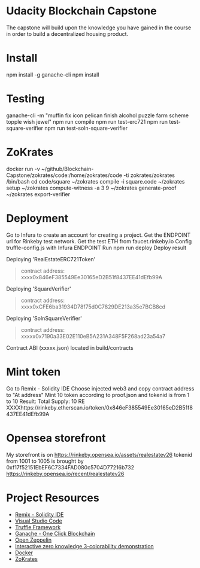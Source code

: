 # Udacity Blockchain Capstone

The capstone will build upon the knowledge you have gained in the course in order to build a decentralized housing product. 

# Install

npm install -g ganache-cli
npm install 

# Testing

ganache-cli -m "muffin fix icon pelican finish alcohol puzzle farm scheme topple wish jewel"
npm run compile
npm run test-erc721
npm run test-square-verifier
npm run test-soln-square-verifier

# ZoKrates

docker run -v ~/github/Blockchain-Capstone/zokrates/code:/home/zokrates/code -ti zokrates/zokrates /bin/bash
cd code/square
~/zokrates compile -i square.code
~/zokrates setup
~/zokrates compute-witness -a 3 9
~/zokrates generate-proof
~/zokrates export-verifier

# Deployment

Go to Infura to create an account for creating a project.
Get the ENDPOINT url for Rinkeby test network.
Get the test ETH from faucet.rinkeby.io
Config truffle-config.js with Infura ENDPOINT
Run npm run deploy
Deploy result

   Deploying 'RealEstateERC721Token'
   > contract address:    xxxx0x846eF385549Ee30165eD2B51f8437EE41dEfb99A

   Deploying 'SquareVerifier'
   > contract address:    xxxx0xCFE6ba31934D78f75d0C7829DE213a35e7BCB8cd

   Deploying 'SolnSquareVerifier'
   > contract address:    xxxxx0x7190a33E02E110eB5A231A348F5F268ad23a54a7

Contract ABI (xxxxx.json) located in build/contracts

# Mint token

Go to Remix - Solidity IDE
Choose injected web3 and copy contract address to "At address"
Mint 10 token according to proof.json and tokenid is from 1 to 10
Result: Total Supply: 10 RE XXXXhttps://rinkeby.etherscan.io/token/0x846eF385549Ee30165eD2B51f8437EE41dEfb99A

# Opensea storefront

 My storefront is on https://rinkeby.opensea.io/assets/realestatev26
 tokenid from 1001 to 1005 is brought by 0xf17f52151EbEF6C7334FAD080c5704D77216b732 https://rinkeby.opensea.io/recent/realestatev26


# Project Resources

* [Remix - Solidity IDE](https://remix.ethereum.org/)
* [Visual Studio Code](https://code.visualstudio.com/)
* [Truffle Framework](https://truffleframework.com/)
* [Ganache - One Click Blockchain](https://truffleframework.com/ganache)
* [Open Zeppelin ](https://openzeppelin.org/)
* [Interactive zero knowledge 3-colorability demonstration](http://web.mit.edu/~ezyang/Public/graph/svg.html)
* [Docker](https://docs.docker.com/install/)
* [ZoKrates](https://github.com/Zokrates/ZoKrates)
